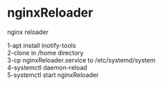# nginxReloader
nginx reloader

1-apt install inotify-tools  
2-clone in /home directory    
3-cp nginxReloader.service to /etc/systemd/system  
4-systemctl daemon-reload  
5-systemctl start nginxReloader  